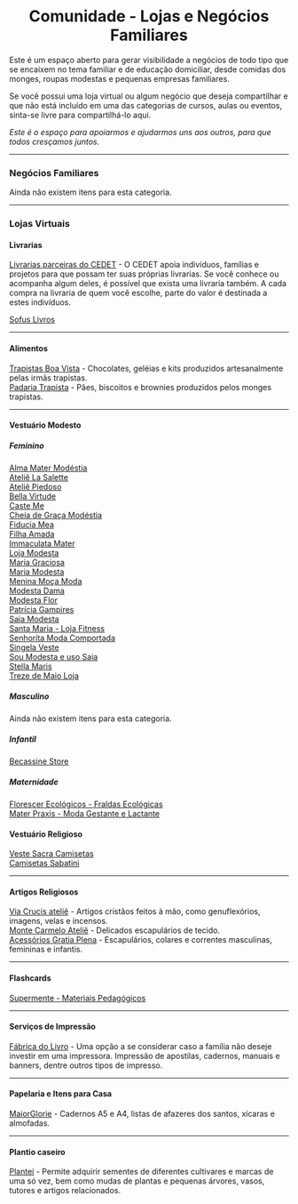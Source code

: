 <h1 align="center">Comunidade - Lojas e Negócios Familiares</h1>

Este é um espaço aberto para gerar visibilidade a negócios de todo tipo que se encaixem no tema familiar e de educação domiciliar, desde comidas dos monges, roupas modestas e pequenas empresas familiares.

Se você possui uma loja virtual ou algum negócio que deseja compartilhar e que não está incluído em uma das categorias de cursos, aulas ou eventos, sinta-se livre para compartilhá-lo aqui.

_Este é o espaço para apoiarmos e ajudarmos uns aos outros, para que todos cresçamos juntos._

---

### Negócios Familiares

Ainda não existem itens para esta categoria.

---

### Lojas Virtuais

#### Livrarias

[Livrarias parceiras do CEDET](https://cedet.com.br/livrarias-virtuais.php) - O CEDET apoia indivíduos, famílias e projetos para que possam ter suas próprias livrarias. Se você conhece ou acompanha algum deles, é possível que exista uma livraria também. A cada compra na livraria de quem você escolhe, parte do valor é destinada a estes indivíduos.

[Sofus Livros](https://sofuslivros.com.br/)

---

#### Alimentos

[Trapistas Boa Vista](https://www.trapistasboavista.com.br/) - Chocolates, geléias e kits produzidos artesanalmente pelas irmãs trapistas.  
[Padaria Trapista](https://www.padariatrapista.com.br/) - Pães, biscoitos e brownies produzidos pelos monges trapistas.

---

#### Vestuário Modesto

##### Feminino

[Alma Mater Modéstia](https://www.almamatermodestia.com.br/)  
[Ateliê La Salette](https://www.atelielasalette.com.br/)  
[Ateliê Piedoso](https://www.ateliepiedoso.com.br/)  
[Bella Virtude](https://bellavirtude.com.br/)  
[Caste Me](https://www.caste.me/)  
[Cheia de Graça Modéstia](http://www.cheiadegracamf.com.br/)  
[Fiducia Mea](https://www.fiduciamea.com.br/)  
[Filha Amada](https://www.filhamada.com/)  
[Immaculata Mater](https://www.immaculatamater.com.br/)  
[Loja Modesta](https://www.lojamodesta.com.br/)  
[Maria Graciosa](https://www.mariagraciosa.com/)  
[Maria Modesta](https://www.mariamodesta.com.br/)  
[Menina Moça Moda](https://www.meninamocamoda.com.br/)  
[Modesta Dama](https://www.modestadama.com.br/)  
[Modesta Flor](https://modestaflorstore.com.br/)  
[Patrícia Gampires](https://www.patriciagampires.com.br/)  
[Saia Modesta](https://www.saiamodesta.com.br/loja/blusas)  
[Santa Maria - Loja Fitness](https://www.santamaria-lojafitness.com.br/)  
[Senhorita Moda Comportada](https://www.senhoritamodacomportada.com/)  
[Singela Veste](https://www.singelaveste.com.br/)  
[Sou Modesta e uso Saia](https://soumodestaeusosaia.com.br/)  
[Stella Maris](https://www.stellamarisloja.com.br/)  
[Treze de Maio Loja](https://trezedemaioloja.lojavirtualnuvem.com.br/)

##### Masculino

Ainda não existem itens para esta categoria.

##### Infantil

[Becassine Store](https://linktr.ee/becassine.store)

##### Maternidade

[Florescer Ecológicos - Fraldas Ecológicas](https://www.florescerecologicos.com.br/)  
[Mater Praxis - Moda Gestante e Lactante](https://www.lojamaterpraxis.com.br/)

#### Vestuário Religioso

[Veste Sacra Camisetas](https://www.vestesacra.com/)  
[Camisetas Sabatini](https://www.camisetassabatini.com.br/)

---

#### Artigos Religiosos

[Via Crucis ateliê](https://www.viacrucisatelie.com.br/) - Artigos cristãos feitos à mão, como genuflexórios, imagens, velas e incensos.  
[Monte Carmelo Ateliê](https://www.montecarmeloatelie.com/loja/) - Delicados escapulários de tecido.  
[Acessórios Gratia Plena](https://www.acessoriosgratiaplena.com.br/) - Escapulários, colares e correntes masculinas, femininas e infantis.

---

#### Flashcards

[Supermente - Materiais Pedagógicos](https://www.supermente.com.br/)

---

#### Serviços de Impressão

[Fábrica do Livro](https://www.fabricadolivro.com.br/) - Uma opção a se considerar caso a família não deseje investir em uma impressora. Impressão de apostilas, cadernos, manuais e banners, dentre outros tipos de impresso.

---

#### Papelaria e Itens para Casa

[MaiorGlorie](https://www.maiorglorie.com.br/) - Cadernos A5 e A4, listas de afazeres dos santos, xícaras e almofadas.

---

#### Plantio caseiro

[Plantei](https://www.plantei.com.br/) - Permite adquirir sementes de diferentes cultivares e marcas de uma só vez, bem como mudas de plantas e pequenas árvores, vasos, tutores e artigos relacionados.
